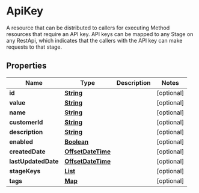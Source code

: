 

# ApiKey

A resource that can be distributed to callers for executing Method resources that require an API key. API keys can be mapped to any Stage on any RestApi, which indicates that the callers with the API key can make requests to that stage.

## Properties

| Name | Type | Description | Notes |
|------------ | ------------- | ------------- | -------------|
|**id** | [**String**](String.md) |  |  [optional] |
|**value** | [**String**](String.md) |  |  [optional] |
|**name** | [**String**](String.md) |  |  [optional] |
|**customerId** | [**String**](String.md) |  |  [optional] |
|**description** | [**String**](String.md) |  |  [optional] |
|**enabled** | [**Boolean**](Boolean.md) |  |  [optional] |
|**createdDate** | [**OffsetDateTime**](OffsetDateTime.md) |  |  [optional] |
|**lastUpdatedDate** | [**OffsetDateTime**](OffsetDateTime.md) |  |  [optional] |
|**stageKeys** | [**List**](List.md) |  |  [optional] |
|**tags** | [**Map**](Map.md) |  |  [optional] |



